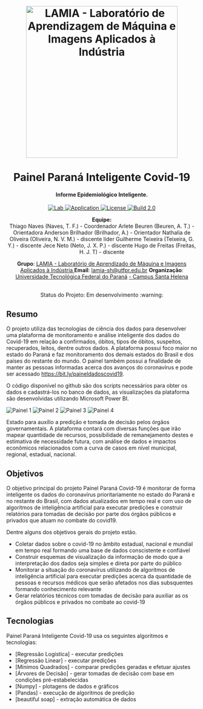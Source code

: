 <h1 align="center">
  <br>
  <a href="http://www.lamia-sh.utfpr.edu.br">
    <img src="https://user-images.githubusercontent.com/26206052/86039037-3dfa0b80-ba18-11ea-9ab3-7e0696b505af.png" alt="LAMIA - Laboratório de                  Aprendizagem de Máquina e Imagens Aplicados à Indústria" width="400"></a>
<br> <br>
  Painel Paraná Inteligente Covid-19
  <br>
</h1>

<h4 align="center">Informe Epidemiológico Inteligente.</h4>

<p align="center">
  <a href="https://lamia.sh.utfpr.edu.br">
    <img src="https://img.shields.io/badge/Follow-Lab%20Page-blue" alt="Lab">
  <a href="https://bit.ly/paineldadoscovid19">
    <img src="https://img.shields.io/badge/Application-PowerBI-black" alt="Application">
  <a href="https://github.com/lamia-utfpr/IC02-2019-Painel-de-Dados-Covid19/blob/Produ%C3%A7%C3%A3o/LICENSE">
    <img src="https://img.shields.io/github/license/lamia-utfpr/IC02-2019-Painel-de-Dados-Covid19" alt="License">
  <a href="https://github.com/lamia-utfpr/IC02-2019-Painel-de-Dados-Covid19">
    <img src="https://img.shields.io/badge/Build-2.0-green" alt="Build 2.0">
   </a></a></a></a>
</p>

<p align="center">
<b>Equipe:</b>  
<br>
Thiago Naves (Naves, T. F.) - Coordenador  
Arlete Beuren (Beuren, A. T.) - Orientadora  
Anderson Brilhador (Brilhador, A.) - Orientador  
Nathalia de Oliveira (Oliveira, N. V. M.) - discente líder  
Guilherme Teixeira (Teixeira, G. Y.) - 	discente  
Jece Neto (Neto, J. X. P.) - discente  
Hugo de Freitas (Freitas, H. J. T) - discente  
</p>

<p align="center">  
<b>Grupo</b>: <a href="https://lamia.sh.utfpr.edu.br" target="_blank">LAMIA - Laboratório de Aprendizado de Máquina e Imagens Aplicados à Indústria </a> 
<b>Email</b>: <a href="mailto:lamia-sh@utfpr.edu.br" target="_blank">lamia-sh@utfpr.edu.br</a> 
<b>Organização</b>: <a href="http://portal.utfpr.edu.br" target="_blank">Universidade Tecnológica Federal do Paraná</a> <a href="http://www.utfpr.edu.br/campus/santahelena" target="_blank"> - Campus Santa Helena</a> 
</p>

<p align="center">
<br>
Status do Projeto: Em desenvolvimento :warning:
</p>

## Resumo
O projeto utiliza das tecnologias de ciência dos dados para desenvolver uma plataforma de monitoramento e análise inteligente dos dados do Covid-19 em relação a confirmados, óbitos, tipos de óbitos, suspeitos, recuperados, leitos, dentre outros dados. A plataforma possui foco maior no estado do Paraná e faz monitoramento dos demais estados do Brasil e dos países do restante do mundo. O painel também possui a finalidade de manter as pessoas informadas acerca dos avanços do coronavírus e pode ser acessado https://bit.ly/paineldadoscovid19.

O código disponível no github são dos scripts necessários para obter os dados e cadastrá-los no banco de dados, as visualizações da plataforma são desenvolvidas utilizando Microsoft Power BI.


![Painel 1](https://user-images.githubusercontent.com/26206052/85969982-8de8bc00-b99f-11ea-9306-e299e9e4dd2c.png)
![Painel 2](https://user-images.githubusercontent.com/26206052/85969981-8d502580-b99f-11ea-97c1-3e7da5350e86.png)
![Painel 3](https://user-images.githubusercontent.com/26206052/85969976-89bc9e80-b99f-11ea-8c16-d830c2d583da.png)
![Painel 4](https://user-images.githubusercontent.com/26206052/85969984-8f19e900-b99f-11ea-86d3-baf99ae0e927.png)

Estado para auxílio a predição e tomada de decisão pelos órgãos governamentais. A plataforma contará com diversas funções que irão mapear quantidade de recursos, possibilidade de remanejamento destes e estimativa de necessidade futura, com análise de dados e impactos econômicos relacionados com a curva de casos em nível municipal, regional, estadual, nacional.

## Objetivos
O objetivo principal do projeto Painel Paraná Covid-19 é monitorar de forma inteligente os dados do coronavírus prioritariamente no estado do Paraná e no restante do Brasil, com dados atualizados em tempo real e com uso de algoritmos de inteligência artificial para executar predições e construir relatórios para tomadas de decisão por parte dos órgãos públicos e privados que atuam no combate do covid19.

Dentre alguns dos objetivos gerais do projeto estão.
  - Coletar dados sobre o covid-19 no âmbito estadual, nacional e mundial em tempo real formando uma base de dados conscistente e confiável
  - Construir esquemas de visualização da informação de modo que a interpretação dos dados seja simples e direta por parte do público
  - Monitorar a situação do coronavírus utilizando de algoritmos de inteligência artificial para executar predições acerca da quantidade de pessoas e recursos médicos que serão afetados nos dias subsquentes formando conhecimento relevante
  - Gerar relatórios técnicos com tomadas de decisão para auxiliar as os órgãos públicos e privados no combate ao covid-19

## Tecnologias

Painel Paraná Inteligente Covid-19 usa os seguintes algoritmos e tecnologias:

* [Regressão Logística] - executar predições
* [Regressão Linear] - executar predições
* [Mínimos Quadrados] - comparar predições geradas e efetuar ajustes
* [Árvores de Decisão] - gerar tomadas de decisão com base em condições pré-estabelecidas
* [Numpy] - plotagens de dados e gráficos
* [Pandas] - execução de algoritmos de predição
* [beautiful soap] - extração automática de dados


  

